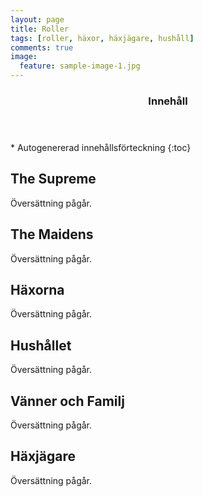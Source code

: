 ```yaml
---
layout: page
title: Roller
tags: [roller, häxor, häxjägare, hushåll]
comments: true
image:
  feature: sample-image-1.jpg
---
```


<section id="table-of-contents" class="toc">
  <header>
    <h3>Innehåll</h3>
  </header>
<div id="drawer" markdown="1">
*  Autogenererad innehållsförteckning
{:toc}
</div>
</section><!-- /#table-of-contents -->

## The Supreme

Översättning pågår.

## The Maidens

Översättning pågår.

## Häxorna

Översättning pågår.

## Hushållet

Översättning pågår.

## Vänner och Familj

Översättning pågår.

## Häxjägare

Översättning pågår.
